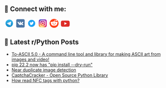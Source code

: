 ## 🔎 Connect with me:
[<img src="https://github.com/bullbesh/bullbesh/blob/main/images/Telegram.png" width="32" height="32" />](https://t.me/bullbesh)
[<img src="https://github.com/bullbesh/bullbesh/blob/main/images/VK.png" width="32" height="32" />](https://vk.com/bullbesh)
[<img src="https://github.com/bullbesh/bullbesh/blob/main/images/Twitter.png" width="32" height="32" />](https://twitter.com/bullbesh1)
[<img src="https://github.com/bullbesh/bullbesh/blob/main/images/Instagram.png" width="32" height="32" />](https://www.instagram.com/bullbesh)
[<img src="https://github.com/bullbesh/bullbesh/blob/main/images/Reddit.png" width="32" height="32" />](https://www.reddit.com/user/bullbesh)
[<img src="https://github.com/bullbesh/bullbesh/blob/main/images/YouTube.png" width="32" height="32" />](https://www.youtube.com/channel/UCtfjRs6uzgq5mfm8S06WTcg)

## 📕 Latest r/Python Posts
<!-- BLOG-POST-LIST:START -->
- [To-ASCII 5.0 - A command line tool and library for making ASCII art from images and video!](https://www.reddit.com/r/Python/comments/w5trnj/toascii_50_a_command_line_tool_and_library_for/)
- [pip 22.2 now has &quot;pip install --dry-run&quot;](https://www.reddit.com/r/Python/comments/w5tqht/pip_222_now_has_pip_install_dryrun/)
- [Near duplicate image detection](https://www.reddit.com/r/Python/comments/w5so4s/near_duplicate_image_detection/)
- [CaptchaCracker - Open Source Python Library](https://www.reddit.com/r/Python/comments/w5siur/captchacracker_open_source_python_library/)
- [How read NFC tags with python?](https://www.reddit.com/r/Python/comments/w5quu1/how_read_nfc_tags_with_python/)
<!-- BLOG-POST-LIST:END -->
